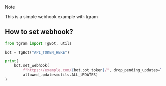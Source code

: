 > [!NOTE]
> This is a simple webhook example with tgram

## How to set webhook?

```python
from tgram import TgBot, utils

bot = TgBot("API_TOKEN_HERE")

print(
    bot.set_webhook(
        f"https://example.com/{bot.bot_token}/", drop_pending_updates=True,
        allowed_updates=utils.ALL_UPDATES)
)
```